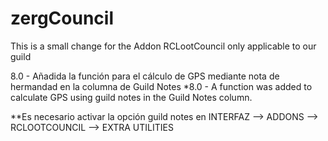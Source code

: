 # zergCouncil
This is a small change for the Addon RCLootCouncil only applicable to our guild

8.0 - Añadida la función para el cálculo de GPS mediante nota de hermandad en la columna de Guild Notes
*8.0 - A function was added to calculate GPS using guild notes in the Guild Notes column.

**Es necesario activar la opción guild notes en INTERFAZ --> ADDONS --> RCLOOTCOUNCIL --> EXTRA UTILITIES
